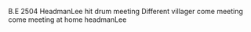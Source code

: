 B.E 2504
HeadmanLee hit drum meeting
Different villager come meeting
come meeting at home headmanLee

